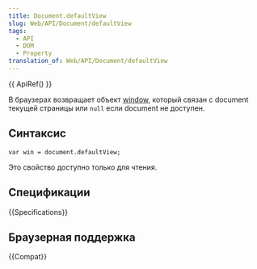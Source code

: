 ```yaml
---
title: Document.defaultView
slug: Web/API/Document/defaultView
tags:
  - API
  - DOM
  - Property
translation_of: Web/API/Document/defaultView
---
```

{{ ApiRef() }}

В браузерах возвращает объект [window](/ru/docs/DOM/window "DOM/window"), который связан с document текущей страницы или `null` если document не доступен.

## Синтаксис

```
var win = document.defaultView;
```

Это свойство доступно только для чтения.

## Спецификации

{{Specifications}}

## Браузерная поддержка

{{Compat}}
